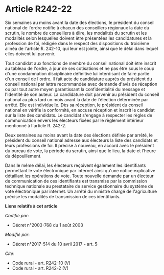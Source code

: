 # Article R242-22

Six semaines au moins avant la date des élections, le président du conseil national de l'ordre notifie à chacun des
conseillers régionaux la date du scrutin, le nombre de conseillers à élire, les modalités du scrutin et les modalités selon
lesquelles doivent être présentées les candidatures et la profession de foi, rédigée dans le respect des dispositions du
troisième alinéa de l'article R. 242-10, qui leur est jointe, ainsi que le délai dans lequel elles doivent lui parvenir. 

Tout candidat aux fonctions de membre du conseil national doit être inscrit au tableau de l'ordre, à jour de ses cotisations
et ne pas être sous le coup d'une condamnation disciplinaire définitive lui interdisant de faire partie d'un conseil de
l'ordre. Il fait acte de candidature auprès du président du conseil national par lettre recommandée avec demande d'avis de
réception ou par tout autre moyen garantissant la confidentialité du message et l'identité de son auteur. La candidature doit
parvenir au président du conseil national au plus tard un mois avant la date de l'élection déterminée par arrêté. Elle est
individuelle. Dès sa réception, le président du conseil national en vérifie la conformité, en accuse réception et inscrit le
candidat sur la liste des candidats. Le candidat s'engage à respecter les règles de communication envers les électeurs fixées
par le règlement intérieur mentionné à l'article R. 242-2. 

Deux semaines au moins avant la date des élections définie par arrêté, le président du conseil national adresse aux électeurs
la liste des candidats et leurs professions de foi. Il précise à nouveau, en accord avec le président du bureau de vote, la
période du scrutin, ainsi que le lieu, la date et l'heure du dépouillement. 

Dans le même délai, les électeurs reçoivent également les identifiants permettant le vote électronique par internet ainsi
qu'une notice explicative détaillant les opérations de vote. Toute nouvelle demande par un électeur de communication de ces
identifiants est transmise par la commission technique nationale au prestataire de service gestionnaire du système de vote
électronique par internet. Un arrêté du ministre chargé de l'agriculture précise les modalités de transmission de ces
identifiants.

**Liens relatifs à cet article**

_Codifié par_:

  - Décret n°2003-768 du 1 août 2003

_Modifié par_:

  - Décret n°2017-514 du 10 avril 2017 - art. 5

_Cite_:

  - Code rural - art. R242-10 (V)
  - Code rural - art. R242-2 (V)
